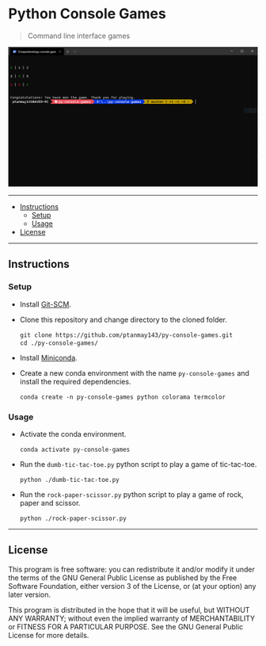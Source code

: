 <!-- omit in toc -->
# Python Console Games

> Command line interface games

![Dumb Tic-Tac-Toe](/assets/dumb-tic-tac-toe.png?raw=true)

---

- [Instructions](#instructions)
  - [Setup](#setup)
  - [Usage](#usage)
- [License](#license)

---

## Instructions

### Setup

- Install [Git-SCM](https://git-scm.com/book/en/v2/Getting-Started-Installing-Git).

- Clone this repository and change directory to the cloned folder.

  ```shell
  git clone https://github.com/ptanmay143/py-console-games.git
  cd ./py-console-games/
  ```

- Install [Miniconda](https://conda.io/projects/conda/en/latest/user-guide/install/index.html).

- Create a new conda environment with the name `py-console-games` and install the required dependencies.

  ```shell
  conda create -n py-console-games python colorama termcolor
  ```

### Usage

- Activate the conda environment.

  ```shell
  conda activate py-console-games
  ```

- Run the `dumb-tic-tac-toe.py` python script to play a game of tic-tac-toe.

  ```shell
  python ./dumb-tic-tac-toe.py
  ```

- Run the `rock-paper-scissor.py` python script to play a game of rock, paper and scissor.

  ```shell
  python ./rock-paper-scissor.py
  ```

---

## License

This program is free software: you can redistribute it and/or modify it under the terms of the GNU General Public License as published by the Free Software Foundation, either version 3 of the License, or (at your option) any later version.

This program is distributed in the hope that it will be useful, but WITHOUT ANY WARRANTY; without even the implied warranty of MERCHANTABILITY or FITNESS FOR A PARTICULAR PURPOSE.  See the GNU General Public License for more details.
